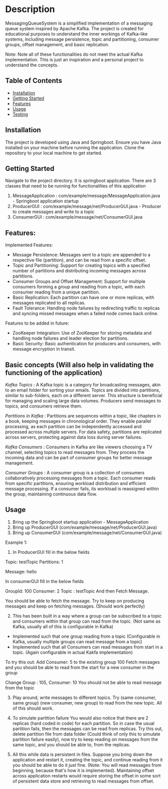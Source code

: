 # Description
MessagingQueueSystem is a simplified implementation of a messaging queue system inspired by Apache Kafka. The project is created for educational purposes to understand the inner workings of Kafka-like systems, including message persistence, topic and partitioning, consumer groups, offset management, and basic replication.

Note: Note all of these functionalities do not meet the actual Kafka implementation. This is just an inspiration and a personal project to understand the concepts.

## Table of Contents
- [Installation](#installation)
- [Getting Started](#getting-started)
- [Features](#features)
- [Usage](#usage)
- [Testing](#testing)

## Installation

The project is developed using Java and Springboot. Ensure you have Java installed on your machine before running the application. Clone the repository to your local machine to get started.

## Getting Started

Navigate to the project directory.
It is springboot application. 
There are 3 classes that need to be running for functionalities of this application
1. MessageApplication : com/example/message/MessageApplication.java - Springboot application startup
2. ProducerGUI : com/example/message/net/ProducerGUI.java - Producer to create messages and write to a topic
3. ConsumerGUI : com/example/message/net/ConsumerGUI.java

## Features:
Implemented Features: 
- Message Persistence: Messages sent to a topic are appended to a respective file (partition), and can be read from a specific offset. 
- Topic and Partitioning: Support for creating topics with a specified number of partitions and distributing incoming messages across partitions.
- Consumer Groups and Offset Management: Support for multiple consumers forming a group and reading from a topic, with each consumer reading from a unique partition. 
- Basic Replication: Each partition can have one or more replicas, with messages replicated to all replicas. 
- Fault Tolerance: Handling node failures by redirecting traffic to replicas and syncing missed messages when a failed node comes back online.
 
Features to be added in future: 
- ZooKeeper Integration: Use of ZooKeeper for storing metadata and handling node failures and leader election for partitions.
- Basic Security: Basic authentication for producers and consumers, with message encryption in transit.

## Basic concepts (Will also help in validating the functioning of the application)

*Kafka Topics* : 
A Kafka topic is a category for broadcasting messages, akin to an email folder for sorting your emails. Topics are divided into partitions, similar to sub-folders, each on a different server. This structure is beneficial for managing and scaling large data volumes. Producers send messages to topics, and consumers retrieve them.

*Partitions in Kafka* : 
Partitions are sequences within a topic, like chapters in a book, keeping messages in chronological order. They enable parallel processing, as each partition can be independently accessed and processed across multiple servers. For data safety, partitions are replicated across servers, protecting against data loss during server failures.

*Kafka Consumers* :
Consumers in Kafka are like viewers choosing a TV channel, selecting topics to read messages from. They process the incoming data and can be part of consumer groups for better message management.

*Consumer Groups* : 
A consumer group is a collection of consumers collaboratively processing messages from a topic. Each consumer reads from specific partitions, ensuring workload distribution and efficient message processing. If a consumer fails, its workload is reassigned within the group, maintaining continuous data flow.

## Usage

1. Bring up the Springboot startup application - MessageApplication
2. Bring up ProducerGUI (com/example/message/net/ProducerGUI.java)
3. Bring up ConsumerGUI (com/example/message/net/ConsumerGUI.java)

Example 1: 

1. In ProducerGUI fill in the below fields

Topic: testTopic
Partitions: 1

Message: hello

In consumerGUI fill in the below fields

GroupId: 100
Consumer: 2
Topic : testTopic
And then Fetch Message. 

You
should be able to fetch the message. 
Try to keep on producing messages and keep on fetching messages. (Should work perfectly)

2. This has been built in a way where a group can be subscribed to a topic and consumers within that group can read from the topic.
(Not same as Kafka, usually all of this is configurable in Kafka)
- Implemented such that one group reading from a topic (Configurable in Kafka, usually multiple groups can read message from a topic)
- Implemented such that all Consumers can read messages from start in a topic. (Again configurable in actual Kakfa implementation)

To try this out: 
Add Consumer: 5 to the existing group 100
Fetch messages and you should be able to read from the start for a new consumer in the group

Change Group : 105, Consumer: 10
You should not be able to read message from the topic

3. Play around, write messages to different topics. Try (same consumer, same group) (new consumer, new group) to read from the new topic.
All of this should work.

4. To simulate partition failure
You would also notice that there are 2 replicas (hard coded in code) for each partition. So in case the usual partition fails, then the messages can
be read from replicas.
Try this out, delete partition file from data folder (Could think of only this to simulate partition failure easily), now try to keep reading on messages
from the same topic, and you should be able to, from the replicas.

5. All this while data is persistent in files. Suppose you bring down the application and restart it, creating the topic, and continue reading from it
you should be able to do it just fine. (Note: You will read messages from beginning, because that's how it is implemented).
Maintaining offset across application restarts would require storing the offset in some sort of persistent data store and retrieving to read messages
from offset.
